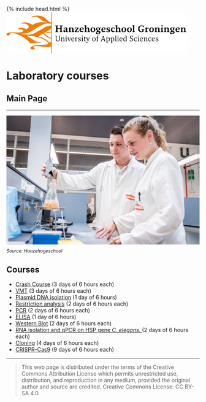 {% include head.html %}
![Hanze](./hanze/hanze.png)

# Laboratory courses

## Main Page
---

![Pic](./impression/impression.jpg)
*<sub>Source: Hanzehogeschool</sub>*

## Courses
- [Crash Course](./short/short.md) (3 days of 6 hours each)
- [VMT](./vmt/00_vmt_index.md) (3 days of 6 hours each)
- [Plasmid DNA isolation](./nucleic_acid_isolation/nucleic_acid_isolation.md) (1 day of 6 hours)
- [Restriction analysis](./restriction_analysis/restriction_analysis.md) (2 days of 6 hours each)
- [PCR](./pcr/pcr.md) (2 days of 6 hours each)
- [ELISA](./elisa/elisa.md) (1 day of 6 hours)
- [Western Blot](./western_blot/western_blot.md) (2 days of 6 hours each)
- [RNA isolation and qPCR on HSP gene *C. elegans*. ](./elegans/elegans.md) (2 days of 6 hours each)
- [Cloning](./cloning/cloning.md) (4 days of 6 hours each)
- [CRISPR-Cas9](./crispr/crispr.md) (9 days of 6 hours each)

--- 


>This web page is distributed under the terms of the Creative Commons Attribution License which permits unrestricted use, distribution, and reproduction in any medium, provided the original author and source are credited.
>Creative Commons License: CC BY-SA 4.0.

